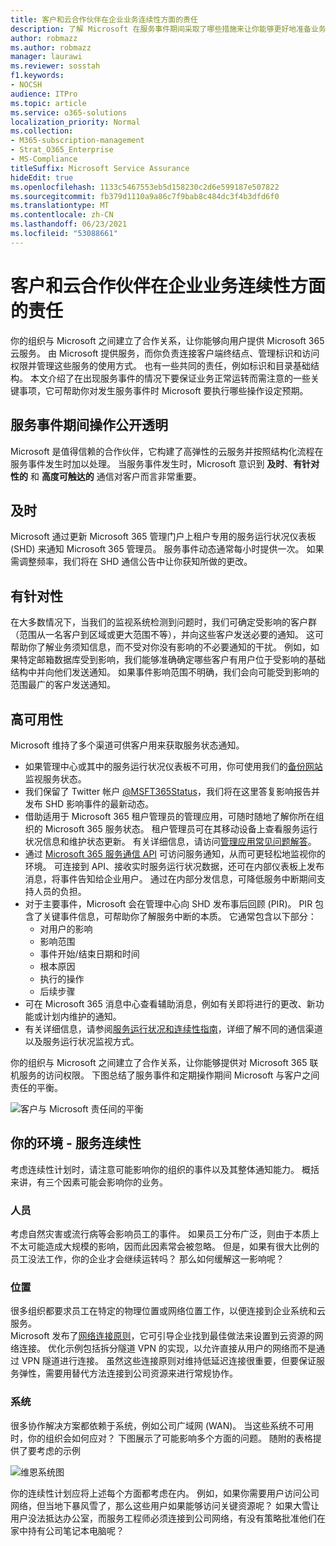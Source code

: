```yaml
---
title: 客户和云合作伙伴在企业业务连续性方面的责任
description: 了解 Microsoft 在服务事件期间采取了哪些措施来让你能够更好地准备业务连续性计划。
author: robmazz
ms.author: robmazz
manager: laurawi
ms.reviewer: sosstah
f1.keywords:
- NOCSH
audience: ITPro
ms.topic: article
ms.service: o365-solutions
localization_priority: Normal
ms.collection:
- M365-subscription-management
- Strat_O365_Enterprise
- MS-Compliance
titleSuffix: Microsoft Service Assurance
hideEdit: true
ms.openlocfilehash: 1133c5467553eb5d158230c2d6e599187e507822
ms.sourcegitcommit: fb379d1110a9a86c7f9bab8c484dc3f4b3dfd6f0
ms.translationtype: MT
ms.contentlocale: zh-CN
ms.lasthandoff: 06/23/2021
ms.locfileid: "53088661"
---
```

# <a name="enterprise-business-continuity-management-customer-and-cloud-partner-responsibilities"></a>客户和云合作伙伴在企业业务连续性方面的责任

你的组织与 Microsoft 之间建立了合作关系，让你能够向用户提供 Microsoft 365 云服务。 由 Microsoft 提供服务，而你负责连接客户端终结点、管理标识和访问权限并管理这些服务的使用方式。 也有一些共同的责任，例如标识和目录基础结构。 本文介绍了在出现服务事件的情况下要保证业务正常运转而需注意的一些关键事项，它可帮助你对发生服务事件时 Microsoft 要执行哪些操作设定预期。

## <a name="transparency-during-service-incidents"></a>服务事件期间操作公开透明

Microsoft 是值得信赖的合作伙伴，它构建了高弹性的云服务并按照结构化流程在服务事件发生时加以处理。 当服务事件发生时，Microsoft 意识到 **及时**、**有针对性的** 和 **高度可触达的** 通信对客户而言非常重要。

## <a name="timely"></a>及时

Microsoft 通过更新 Microsoft 365 管理门户上租户专用的服务运行状况仪表板 (SHD) 来通知 Microsoft 365 管理员。 服务事件动态通常每小时提供一次。 如果需调整频率，我们将在 SHD 通信公告中让你获知所做的更改。

## <a name="targeted"></a>有针对性

在大多数情况下，当我们的监视系统检测到问题时，我们可确定受影响的客户群（范围从一名客户到区域或更大范围不等），并向这些客户发送必要的通知。 这可帮助你了解业务须知信息，而不受对你没有影响的不必要通知的干扰。 例如，如果特定邮箱数据库受到影响，我们能够准确确定哪些客户有用户位于受影响的基础结构中并向他们发送通知。 如果事件影响范围不明确，我们会向可能受到影响的范围最广的客户发送通知。

## <a name="highly-available"></a>高可用性

Microsoft 维持了多个渠道可供客户用来获取服务状态通知。

- 如果管理中心或其中的服务运行状况仪表板不可用，你可使用我们的[备份网站](https://status.office365.com/)监视服务状态。
- 我们保留了 Twitter 帐户 [@MSFT365Status](https://twitter.com/msft365status?lang=en)，我们将在这里答复影响报告并发布 SHD 影响事件的最新动态。
- 借助适用于 Microsoft 365 租户管理员的管理应用，可随时随地了解你所在组织的 Microsoft 365 服务状态。 租户管理员可在其移动设备上查看服务运行状况信息和维护状态更新。 有关详细信息，请访问[管理应用常见问题解答](/office365/admin/admin-overview/admin-mobile-app)。
- 通过 [Microsoft 365 服务通信 API](/office365/servicedescriptions/office-365-platform-service-description/service-health-and-continuity#office-365-service-communications-api) 可访问服务通知，从而可更轻松地监视你的环境。 可连接到 API、接收实时服务运行状况数据，还可在内部仪表板上发布消息，将事件告知给企业用户。 通过在内部分发信息，可降低服务中断期间支持人员的负担。
- 对于主要事件，Microsoft 会在管理中心向 SHD 发布事后回顾 (PIR)。 PIR 包含了关键事件信息，可帮助你了解服务中断的本质。 它通常包含以下部分：
    - 对用户的影响
    - 影响范围
    - 事件开始/结束日期和时间
    - 根本原因
    - 执行的操作
    - 后续步骤
- 可在 Microsoft 365 消息中心查看辅助消息，例如有关即将进行的更改、新功能或计划内维护的通知。
- 有关详细信息，请参阅[服务运行状况和连续性指南](/office365/servicedescriptions/office-365-platform-service-description/service-health-and-continuity)，详细了解不同的通信渠道以及服务运行状况监视方式。

你的组织与 Microsoft 之间建立了合作关系，让你能够提供对 Microsoft 365 联机服务的访问权限。 下图总结了服务事件和定期操作期间 Microsoft 与客户之间责任的平衡。

![客户与 Microsoft 责任间的平衡](../media/responsibilities.png)

## <a name="your-environment---service-continuity"></a>你的环境 - 服务连续性

考虑连续性计划时，请注意可能影响你的组织的事件以及其整体通知能力。 概括来讲，有三个因素可能会影响你的业务。

### <a name="people"></a>人员

考虑自然灾害或流行病等会影响员工的事件。 如果员工分布广泛，则由于本质上不太可能造成大规模的影响，因而此因素常会被忽略。 但是，如果有很大比例的员工没法工作，你的企业才会继续运转吗？ 那么如何缓解这一影响呢？

### <a name="location"></a>位置

很多组织都要求员工在特定的物理位置或网络位置工作，以便连接到企业系统和云服务。  
Microsoft 发布了[网络连接原则](/microsoft-365/enterprise/microsoft-365-network-connectivity-principles)，它可引导企业找到最佳做法来设置到云资源的网络连接。 优化示例包括拆分隧道 VPN 的实现，以允许直接从用户的网络而不是通过 VPN 隧道进行连接。  虽然这些连接原则对维持低延迟连接很重要，但要保证服务弹性，需要用替代方法连接到公司资源来进行常规协作。

### <a name="systems"></a>系统

很多协作解决方案都依赖于系统，例如公司广域网 (WAN)。 当这些系统不可用时，你的组织会如何应对？
下图展示了可能影响多个方面的问题。 随附的表格提供了要考虑的示例

![维恩系统图](../media/venn-diagram.png)

你的连续性计划应将上述每个方面都考虑在内。 例如，如果你需要用户访问公司网络，但当地下暴风雪了，那么这些用户如果能够访问关键资源呢？ 如果大雪让用户没法抵达办公室，而服务工程师必须连接到公司网络，有没有策略批准他们在家中持有公司笔记本电脑呢？
